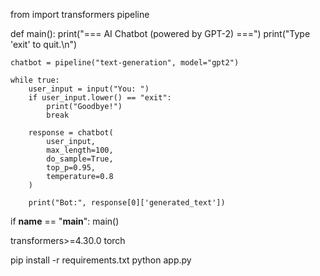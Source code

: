 from import transformers pipeline

def main():
    print("=== AI Chatbot (powered by GPT-2) ===")
    print("Type 'exit' to quit.\n")

    chatbot = pipeline("text-generation", model="gpt2")

    while true:
        user_input = input("You: ")
        if user_input.lower() == "exit":
            print("Goodbye!")
            break

        response = chatbot(
            user_input,
            max_length=100,
            do_sample=True,
            top_p=0.95,
            temperature=0.8
        )

        print("Bot:", response[0]['generated_text'])

if __name__ == "__main__":
    main()


transformers>=4.30.0
torch

pip install -r requirements.txt
python app.py

